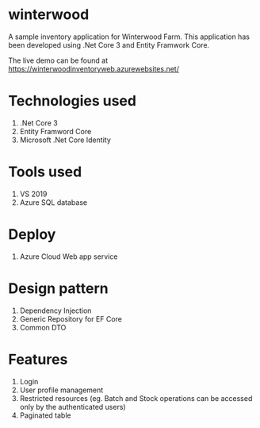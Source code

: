# winterwood
A sample inventory application for Winterwood Farm. This application has been developed using .Net Core 3 and Entity Framwork Core.

The live demo can be found at https://winterwoodinventoryweb.azurewebsites.net/

# Technologies used
1. .Net Core 3
2. Entity Framword Core
3. Microsoft .Net Core Identity

# Tools used
1. VS 2019
2. Azure SQL database

# Deploy
1. Azure Cloud Web app service

# Design pattern
1. Dependency Injection
2. Generic Repository for EF Core
3. Common DTO

# Features
1. Login
2. User profile management
3. Restricted resources (eg. Batch and Stock operations can be accessed only by the authenticated users)
4. Paginated table